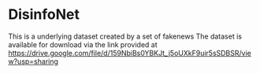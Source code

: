 # DisinfoNet
This is a underlying dataset created by a set of fakenews
The dataset is available for download via the link provided at https://drive.google.com/file/d/159NbiBs0YBKJt_j5oUXkF9uir5sSDBSR/view?usp=sharing
